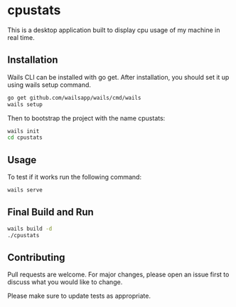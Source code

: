 # cpustats

This is a desktop application built to display cpu usage of my machine in real time.

## Installation
Wails CLI can be installed with go get. After installation, you should set it up using wails setup command.



```bash
go get github.com/wailsapp/wails/cmd/wails
wails setup
```
Then to bootstrap the project with the name cpustats:
```bash
wails init
cd cpustats
```

## Usage
To test if it works run the following command:

```bash
wails serve
```
## Final Build and Run
```bash
wails build -d
./cpustats
```
## Contributing
Pull requests are welcome. For major changes, please open an issue first to discuss what you would like to change.

Please make sure to update tests as appropriate.
